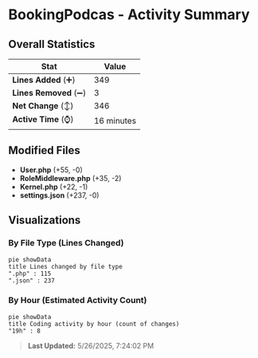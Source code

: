 # BookingPodcas - Activity Summary 

## Overall Statistics

| Stat                   | Value                                                             |
| ---------------------- | ----------------------------------------------------------------- |
| **Lines Added** (➕)   | 349                                          |
| **Lines Removed** (➖) | 3                                        |
| **Net Change** (↕)    | 346                |
| **Active Time** (⌚)   | 16 minutes |


## Modified Files
- **User.php** (+55, -0)
- **RoleMiddleware.php** (+35, -2)
- **Kernel.php** (+22, -1)
- **settings.json** (+237, -0)

## Visualizations

### By File Type (Lines Changed)

```mermaid
pie showData
title Lines changed by file type
".php" : 115
".json" : 237
```

### By Hour (Estimated Activity Count)

```mermaid
pie showData
title Coding activity by hour (count of changes)
"19h" : 8
```


> **Last Updated:** 5/26/2025, 7:24:02 PM